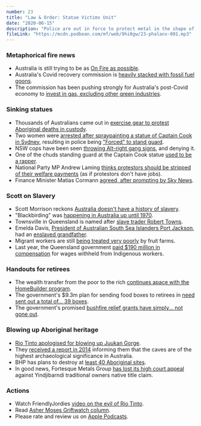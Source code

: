 ```yaml
---
number: 23
title: "Law & Order: Statue Victims Unit"
date: "2020-06-15"
description: "Police are out in force to protect metal in the shape of Captain Cook, the PM apparently hasn't learned anything since primary school and money keeps not reaching the people who really need it."
fileLink: "https://mcdn.podbean.com/mf/web/9hi0gw/23-phalanx-001.mp3"
---
```


### Metaphorical fire news

- Australia is still trying to be as [On Fire as possible](https://www.theguardian.com/australia-news/2020/jun/05/government-refuses-to-release-conflict-of-interest-disclosures-from-covid-commission-members).
- Australia's Covid recovery commission is [heavily stacked with fossil fuel goons](https://fossilfuel.watch/whos-involved/).
- The commission has been pushing strongly for Australia's post-Covid economy to [invest in gas, excluding other green industries](https://www.theguardian.com/australia-news/2020/jun/13/gas-completely-dominated-discussion-about-covid-19-recovery-commission-adviser-says).


### Sinking statues

- Thousands of Australians came out in [exercise gear to protest Aboriginal deaths in custody](https://www.theguardian.com/world/2020/jun/13/australia-protests-thousands-take-part-in-black-lives-matter-and-pro-refugee-events-amid-health-warnings).
- Two women were [arrested after spraypainting a statue of Captain Cook in Sydney](https://www.theguardian.com/australia-news/2020/jun/14/two-women-arrested-after-captain-cook-statue-defaced-in-sydneys-hyde-park), resulting in police being ["Forced" to stand guard](https://www.youtube.com/watch?v=w9ju97Fl_Sc).
- NSW cops have been seen [throwing Alt-right gang signs](https://www.sbs.com.au/news/nsw-police-denies-officer-knowingly-made-alt-right-hand-symbol-after-photo-circulates-on-social-media), and denying it.
- One of the chuds standing guard at the Captain Cook statue [used to be a rapper](https://twitter.com/tom_tanuki/status/1271655030819446784).
- National Party MP Andrew Laming [thinks protestors should be stripped of their welfare payments](https://www.youtube.com/watch?v=OUqkJGKn8h4) (as if protestors don't have jobs).
- Finance Minister Matias Cormann [agreed, after prompting by Sky News](https://au.finance.yahoo.com/news/mathias-cormann-considers-revoking-protesters-jobseeker-013848725.html).

### Scott on Slavery

- Scott Morrison reckons [Australia doesn't have a history of slavery](https://www.youtube.com/watch?v=9FaV1Dr3nTM).
- "Blackbirding" was [happening in Australia up until 1970](https://www.abc.net.au/news/2017-09-17/blackbirding-australias-history-of-kidnapping-pacific-islanders/8860754).
- Townsville in Queensland is named after [slave trader Robert Towns](https://en.wikipedia.org/wiki/Robert_Towns).  
- Emelda Davis, [President of Australian South Sea Islanders Port Jackson](http://www.assipj.com.au/meet-the-team/), had an [enslaved grandfather](https://www.themonthly.com.au/issue/2019/july/1561989600/alex-mckinnon/blackbirds-australia-s-hidden-slave-trade-history#mtr).
- Migrant workers are still [being treated very poorly](https://www.abc.net.au/radionational/programs/backgroundbriefing/bitter-harvest/3050520) by fruit farms.
- Last year, the Queensland government [paid $190 million in compensation](https://theconversation.com/the-new-mabo-190-million-stolen-wages-settlement-is-unprecedented-but-still-limited-120162) for wages withheld from Indigenous workers.

### Handouts for retirees 

- The wealth transfer from the poor to the rich [continues apace with the HomeBuilder program](https://www.news.com.au/national/politics/homebuyers-grant-who-is-eligible-for-25k-homebuilder-scheme/news-story/7e2060fb086fd5e18ca830a576a08c7f). 
- The government's $9.3m plan for sending food boxes to retirees in [need sent out a total of... 39 boxes](https://www.theguardian.com/australia-news/2020/jun/05/government-scheme-delivers-just-38-of-predicted-36000-covid-food-boxes-to-older-australians).
- The government's promised [bushfire relief grants have simply... not gone out](https://www.theguardian.com/australia-news/2020/jun/07/bushfire-emergency-relief-people-shouldnt-have-to-jump-through-hoops-to-get-help).

### Blowing up Aboriginal heritage

- [Rio Tinto apologised for blowing up Juukan Gorge](https://www.theguardian.com/business/2020/may/31/rio-tinto-apologises-to-traditional-owners-after-blasting-46000-year-old-aboriginal-site).
- They [received a report in 2014](https://www.abc.net.au/news/2020-06-05/rio-tinto-knew-6-years-ago-about-46000yo-rock-caves-it-blasted/12319334) informing them that the caves are of the highest archaeological significance in Australia.
- BHP has plans to destroy at [least 40 Aboriginal sites](https://www.theguardian.com/business/2020/jun/11/bhp-to-destroy-at-least-40-aboriginal-sites-up-to-15000-years-old-to-expand-pilbara-mine?CMP=Share_iOSApp_Other).
- In good news, Fortesque Metals Group [has lost its high court appeal](https://nit.com.au/fmg-loses-high-court-battle-against-yindjibarndi-traditional-owners/) against Yindjibarndi traditional owners native title claim.


### Actions

- Watch FriendlyJordies [video on the evil of Rio Tinto](https://www.youtube.com/watch?v=kmRs2bUvnkk).
- Read [Asher Moses Griftwatch column](https://voiceofaction.org/grift-watch-heres-why-the-government-is-blocking-a-corruption-watchdog/).
- Please rate and review us on [Apple Podcasts](https://podcasts.apple.com/au/podcast/not-good-enough/id1495016430).

